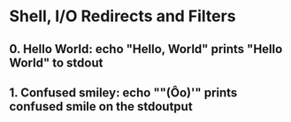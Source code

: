 # Shell, I/O Redirects and Filters
## 0. Hello World: echo "Hello, World" prints "Hello World" to stdout
## 1. Confused smiley: echo "\"(Ôo)'" prints confused smile on the stdoutput